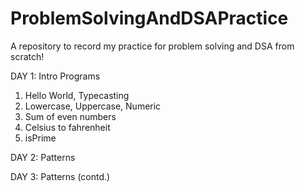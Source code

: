 # ProblemSolvingAndDSAPractice
A repository to record my practice for problem solving and DSA from scratch!

DAY 1: Intro Programs 
1. Hello World, Typecasting
2. Lowercase, Uppercase, Numeric
3. Sum of even numbers
4. Celsius to fahrenheit
5. isPrime

DAY 2: Patterns

DAY 3: Patterns (contd.)
